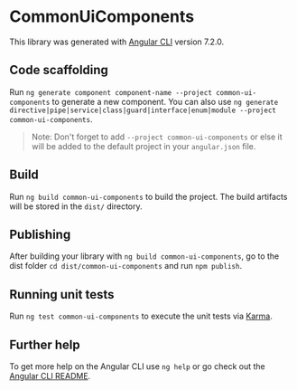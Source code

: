 # CommonUiComponents

This library was generated with [Angular CLI](https://github.com/angular/angular-cli) version 7.2.0.

## Code scaffolding

Run `ng generate component component-name --project common-ui-components` to generate a new component. You can also use `ng generate directive|pipe|service|class|guard|interface|enum|module --project common-ui-components`.

> Note: Don't forget to add `--project common-ui-components` or else it will be added to the default project in your `angular.json` file.

## Build

Run `ng build common-ui-components` to build the project. The build artifacts will be stored in the `dist/` directory.

## Publishing

After building your library with `ng build common-ui-components`, go to the dist folder `cd dist/common-ui-components` and run `npm publish`.

## Running unit tests

Run `ng test common-ui-components` to execute the unit tests via [Karma](https://karma-runner.github.io).

## Further help

To get more help on the Angular CLI use `ng help` or go check out the [Angular CLI README](https://github.com/angular/angular-cli/blob/master/README.md).
